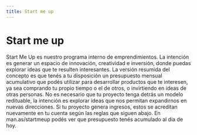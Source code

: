 ```yaml
---
title: Start me up
---
```

# Start me up

Start Me Up es nuestro programa interno de emprendimientos. La intención es generar un espacio de innovación, creatividad e inversión, donde puedas explorar ideas que te resulten interesantes. La versión resumida del concepto es que tenés a tu disposición un presupuesto mensual acumulativo que podés utilizar para desarrollar productos que te interesen, ya sea comprando tu propio tiempo o el de otros, o invirtiendo en ideas de otras personas. No es necesario que tu proyecto tenga detrás un modelo redituable, la intención es explorar ideas que nos permitan expandirnos en nuevas direcciones. Si tu proyecto genera ingresos, estos se acreditan nuevamente en tu cuenta según las reglas que siguen abajo. En man.as/startmeup podés ver que presupuesto tenés acumulado al día de hoy.